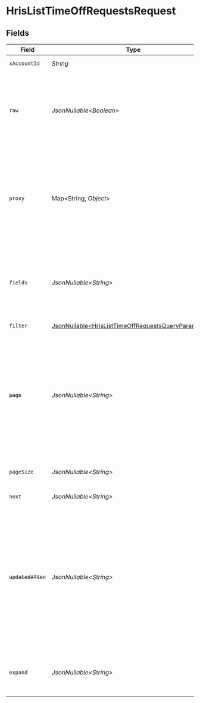 # HrisListTimeOffRequestsRequest


## Fields

| Field                                                                                                                                                                                                                            | Type                                                                                                                                                                                                                             | Required                                                                                                                                                                                                                         | Description                                                                                                                                                                                                                      | Example                                                                                                                                                                                                                          |
| -------------------------------------------------------------------------------------------------------------------------------------------------------------------------------------------------------------------------------- | -------------------------------------------------------------------------------------------------------------------------------------------------------------------------------------------------------------------------------- | -------------------------------------------------------------------------------------------------------------------------------------------------------------------------------------------------------------------------------- | -------------------------------------------------------------------------------------------------------------------------------------------------------------------------------------------------------------------------------- | -------------------------------------------------------------------------------------------------------------------------------------------------------------------------------------------------------------------------------- |
| `xAccountId`                                                                                                                                                                                                                     | *String*                                                                                                                                                                                                                         | :heavy_check_mark:                                                                                                                                                                                                               | The account identifier                                                                                                                                                                                                           |                                                                                                                                                                                                                                  |
| `raw`                                                                                                                                                                                                                            | *JsonNullable\<Boolean>*                                                                                                                                                                                                         | :heavy_minus_sign:                                                                                                                                                                                                               | Indicates that the raw request result should be returned in addition to the mapped result (default value is false)                                                                                                               |                                                                                                                                                                                                                                  |
| `proxy`                                                                                                                                                                                                                          | Map\<String, *Object*>                                                                                                                                                                                                           | :heavy_minus_sign:                                                                                                                                                                                                               | Query parameters that can be used to pass through parameters to the underlying provider request by surrounding them with 'proxy' key                                                                                             |                                                                                                                                                                                                                                  |
| `fields`                                                                                                                                                                                                                         | *JsonNullable\<String>*                                                                                                                                                                                                          | :heavy_minus_sign:                                                                                                                                                                                                               | The comma separated list of fields that will be returned in the response (if empty, all fields are returned)                                                                                                                     | id,remote_id,employee_id,remote_employee_id,approver_id,remote_approver_id,status,type,start_date,end_date,start_half_day,end_half_day,time_off_policy_id,remote_time_off_policy_id,reason,duration,created_at,updated_at,policy |
| `filter`                                                                                                                                                                                                                         | [JsonNullable\<HrisListTimeOffRequestsQueryParamFilter>](../../models/operations/HrisListTimeOffRequestsQueryParamFilter.md)                                                                                                     | :heavy_minus_sign:                                                                                                                                                                                                               | HRIS Time Off filters                                                                                                                                                                                                            |                                                                                                                                                                                                                                  |
| ~~`page`~~                                                                                                                                                                                                                       | *JsonNullable\<String>*                                                                                                                                                                                                          | :heavy_minus_sign:                                                                                                                                                                                                               | : warning: ** DEPRECATED **: This will be removed in a future release, please migrate away from it as soon as possible.<br/><br/>The page number of the results to fetch                                                         |                                                                                                                                                                                                                                  |
| `pageSize`                                                                                                                                                                                                                       | *JsonNullable\<String>*                                                                                                                                                                                                          | :heavy_minus_sign:                                                                                                                                                                                                               | The number of results per page (default value is 25)                                                                                                                                                                             |                                                                                                                                                                                                                                  |
| `next`                                                                                                                                                                                                                           | *JsonNullable\<String>*                                                                                                                                                                                                          | :heavy_minus_sign:                                                                                                                                                                                                               | The unified cursor                                                                                                                                                                                                               |                                                                                                                                                                                                                                  |
| ~~`updatedAfter`~~                                                                                                                                                                                                               | *JsonNullable\<String>*                                                                                                                                                                                                          | :heavy_minus_sign:                                                                                                                                                                                                               | : warning: ** DEPRECATED **: This will be removed in a future release, please migrate away from it as soon as possible.<br/><br/>Use a string with a date to only select results updated after that given date                   | 2020-01-01T00:00:00.000Z                                                                                                                                                                                                         |
| `expand`                                                                                                                                                                                                                         | *JsonNullable\<String>*                                                                                                                                                                                                          | :heavy_minus_sign:                                                                                                                                                                                                               | The comma separated list of fields that will be expanded in the response                                                                                                                                                         | policy                                                                                                                                                                                                                           |